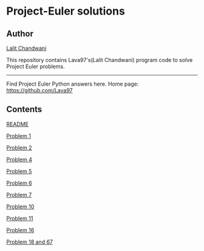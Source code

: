 # Project-Euler solutions
## Author
[Lalit Chandwani](https://www.linkedin.com/in/lalit-chandwani-5971a7140?lipi=urn%3Ali%3Apage%3Ad_flagship3_profile_view_base%3B4TWVxihMR1GldMXdzGuOLw%3D%3D)

This repository contains Lava97's(Lalit Chandwani) program code to solve Project Euler problems.

---
Find Project Euler Python answers here.
Home page: https://github.com/Lava97

## Contents
[README](https://github.com/Lava97/Project-Euler/blob/master/README.md)

[Problem 1](https://github.com/Lava97/Project-Euler/blob/master/Euler's%20Project(Problem%201).py)

[Problem 2](https://github.com/Lava97/Project-Euler/blob/master/Euler's%20Project(Problem%202).py)

[Problem 4](https://github.com/Lava97/Project-Euler/blob/master/Euler's%20Project(Problem%204).py)

[Problem 5](https://github.com/Lava97/Project-Euler/blob/master/Euler's%20Project(Problem%205).py)

[Problem 6](https://github.com/Lava97/Project-Euler/blob/master/Euler's%20Project(Problem%206).py)

[Problem 7](https://github.com/Lava97/Project-Euler/blob/master/Euler's%20Project(Problem%207).py)

[Problem 10](https://github.com/Lava97/Project-Euler/blob/master/Euler's%20Project(Problem%2010).py)

[Problem 11](https://github.com/Lava97/Project-Euler/tree/master/Euler's%20Project(Problem%2011))

[Problem 16](https://github.com/Lava97/Project-Euler/blob/master/Euler's%20Project(Problem%2016).py)

[Problem 18 and 67](https://github.com/Lava97/Project-Euler/blob/master/Euler's%20Project(Problem%2018%20and%2067).py)


